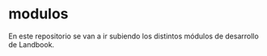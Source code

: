 # modulos
En este repositorio se van a ir subiendo los distintos módulos de desarrollo de Landbook.
